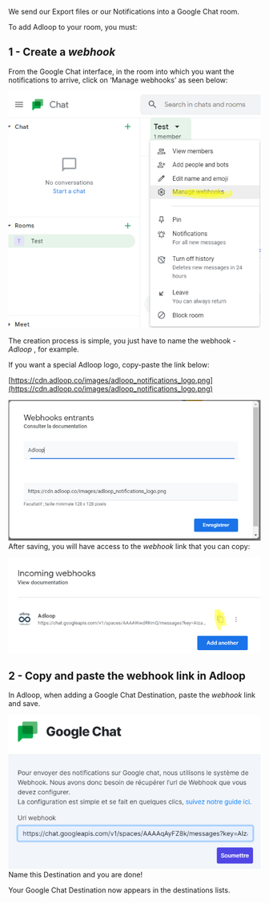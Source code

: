 We send our Export files or our Notifications into a Google Chat room.

To add Adloop to your room, you must: 


## 1 - Create a  _webhook_ 
From the Google Chat interface, in the room into which you want the notifications to arrive, click on ‘Manage webhooks’ as seen below: 

![](.gitbook/image-20210629-085415.png)

The creation process is simple, you just have to name the webhook -  _Adloop_ , for example. 

If you want a special Adloop logo, copy-paste the link below: 

[https://cdn.adloop.co/images/adloop_notifications_logo.png](https://cdn.adloop.co/images/adloop_notifications_logo.png)

![](.gitbook/image-20210518-101454.png)After saving, you will have access to the  _webhook_  link that you can copy:

![](.gitbook/image-20210629-090127.png)


## 2 - Copy and paste the webhook link in Adloop 
In Adloop, when adding a Google Chat Destination, paste the  _webhook_  link and save.

![](.gitbook/image-20210518-103525.png)Name this Destination and you are done! 

Your Google Chat Destination now appears in the destinations lists. 



